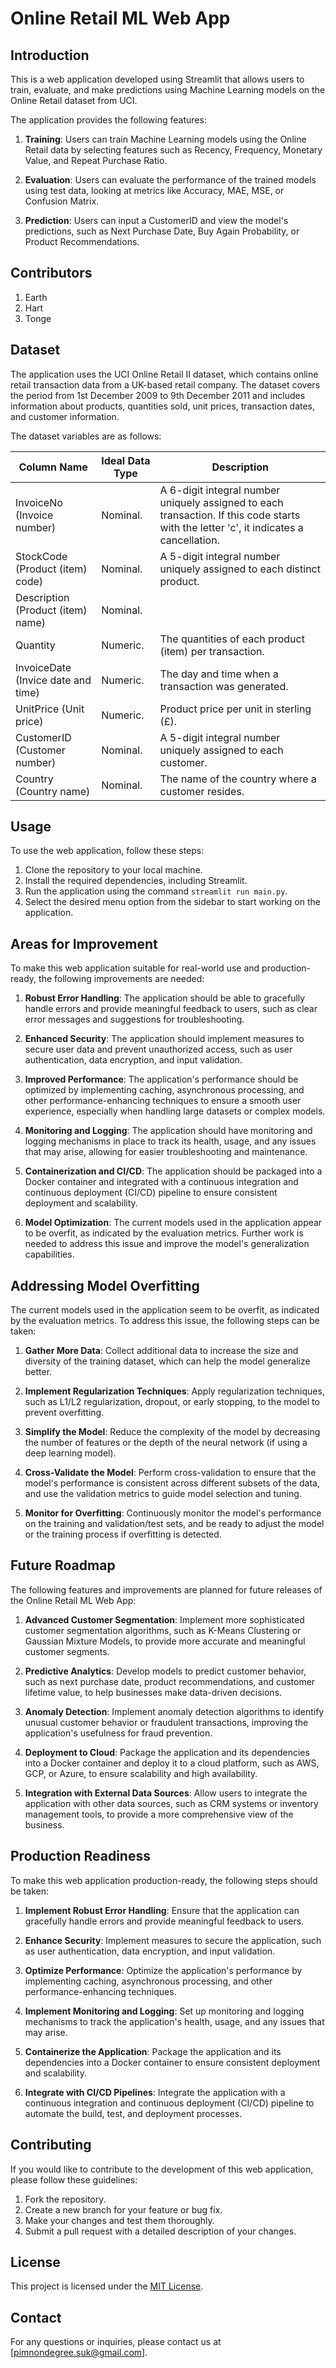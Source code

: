 # Online Retail ML Web App

## Introduction
This is a web application developed using Streamlit that allows users to train, evaluate, and make predictions using Machine Learning models on the Online Retail dataset from UCI.

The application provides the following features:

1. **Training**: Users can train Machine Learning models using the Online Retail data by selecting features such as Recency, Frequency, Monetary Value, and Repeat Purchase Ratio.

2. **Evaluation**: Users can evaluate the performance of the trained models using test data, looking at metrics like Accuracy, MAE, MSE, or Confusion Matrix.

3. **Prediction**: Users can input a CustomerID and view the model's predictions, such as Next Purchase Date, Buy Again Probability, or Product Recommendations.

## Contributors
1. Earth
2. Hart
3. Tonge

## Dataset
The application uses the UCI Online Retail II dataset, which contains online retail transaction data from a UK-based retail company. The dataset covers the period from 1st December 2009 to 9th December 2011 and includes information about products, quantities sold, unit prices, transaction dates, and customer information.

The dataset variables are as follows:

| Column Name | Ideal Data Type | Description |
|-------------|-------------|-----------|
|InvoiceNo (Invoice number)| Nominal. |A 6-digit integral number uniquely assigned to each transaction. If this code starts with the letter 'c', it indicates a cancellation. |
|StockCode (Product (item) code)| Nominal. |A 5-digit integral number uniquely assigned to each distinct product. |
|Description (Product (item) name)| Nominal. ||
|Quantity | Numeric.	|The quantities of each product (item) per transaction.|
|InvoiceDate (Invice date and time)| Numeric. |The day and time when a transaction was generated. |
|UnitPrice (Unit price)| Numeric. |Product price per unit in sterling (£). |
|CustomerID (Customer number) | Nominal. |A 5-digit integral number uniquely assigned to each customer. |
|Country (Country name)| Nominal.| The name of the country where a customer resides.|

## Usage
To use the web application, follow these steps:

1. Clone the repository to your local machine.
2. Install the required dependencies, including Streamlit.
3. Run the application using the command `streamlit run main.py`.
4. Select the desired menu option from the sidebar to start working on the application.

## Areas for Improvement
To make this web application suitable for real-world use and production-ready, the following improvements are needed:

1. **Robust Error Handling**: The application should be able to gracefully handle errors and provide meaningful feedback to users, such as clear error messages and suggestions for troubleshooting.

2. **Enhanced Security**: The application should implement measures to secure user data and prevent unauthorized access, such as user authentication, data encryption, and input validation.

3. **Improved Performance**: The application's performance should be optimized by implementing caching, asynchronous processing, and other performance-enhancing techniques to ensure a smooth user experience, especially when handling large datasets or complex models.

4. **Monitoring and Logging**: The application should have monitoring and logging mechanisms in place to track its health, usage, and any issues that may arise, allowing for easier troubleshooting and maintenance.

5. **Containerization and CI/CD**: The application should be packaged into a Docker container and integrated with a continuous integration and continuous deployment (CI/CD) pipeline to ensure consistent deployment and scalability.

6. **Model Optimization**: The current models used in the application appear to be overfit, as indicated by the evaluation metrics. Further work is needed to address this issue and improve the model's generalization capabilities.

## Addressing Model Overfitting
The current models used in the application seem to be overfit, as indicated by the evaluation metrics. To address this issue, the following steps can be taken:

1. **Gather More Data**: Collect additional data to increase the size and diversity of the training dataset, which can help the model generalize better.

2. **Implement Regularization Techniques**: Apply regularization techniques, such as L1/L2 regularization, dropout, or early stopping, to the model to prevent overfitting.

3. **Simplify the Model**: Reduce the complexity of the model by decreasing the number of features or the depth of the neural network (if using a deep learning model).

4. **Cross-Validate the Model**: Perform cross-validation to ensure that the model's performance is consistent across different subsets of the data, and use the validation metrics to guide model selection and tuning.

5. **Monitor for Overfitting**: Continuously monitor the model's performance on the training and validation/test sets, and be ready to adjust the model or the training process if overfitting is detected.

## Future Roadmap
The following features and improvements are planned for future releases of the Online Retail ML Web App:

1. **Advanced Customer Segmentation**: Implement more sophisticated customer segmentation algorithms, such as K-Means Clustering or Gaussian Mixture Models, to provide more accurate and meaningful customer segments.

2. **Predictive Analytics**: Develop models to predict customer behavior, such as next purchase date, product recommendations, and customer lifetime value, to help businesses make data-driven decisions.

3. **Anomaly Detection**: Implement anomaly detection algorithms to identify unusual customer behavior or fraudulent transactions, improving the application's usefulness for fraud prevention.

4. **Deployment to Cloud**: Package the application and its dependencies into a Docker container and deploy it to a cloud platform, such as AWS, GCP, or Azure, to ensure scalability and high availability.

5. **Integration with External Data Sources**: Allow users to integrate the application with other data sources, such as CRM systems or inventory management tools, to provide a more comprehensive view of the business.

## Production Readiness
To make this web application production-ready, the following steps should be taken:

1. **Implement Robust Error Handling**: Ensure that the application can gracefully handle errors and provide meaningful feedback to users.

2. **Enhance Security**: Implement measures to secure the application, such as user authentication, data encryption, and input validation.

3. **Optimize Performance**: Optimize the application's performance by implementing caching, asynchronous processing, and other performance-enhancing techniques.

4. **Implement Monitoring and Logging**: Set up monitoring and logging mechanisms to track the application's health, usage, and any issues that may arise.

5. **Containerize the Application**: Package the application and its dependencies into a Docker container to ensure consistent deployment and scalability.

6. **Integrate with CI/CD Pipelines**: Integrate the application with a continuous integration and continuous deployment (CI/CD) pipeline to automate the build, test, and deployment processes.

## Contributing
If you would like to contribute to the development of this web application, please follow these guidelines:

1. Fork the repository.
2. Create a new branch for your feature or bug fix.
3. Make your changes and test them thoroughly.
4. Submit a pull request with a detailed description of your changes.

## License
This project is licensed under the [MIT License](LICENSE).

## Contact
For any questions or inquiries, please contact us at [pimnondegree.suk@gmail.com].
